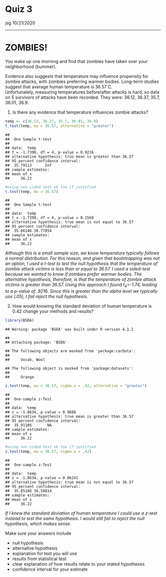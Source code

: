 Quiz 3
================
jsg
10/21/2020

------------------------------------------------------------------------

# ZOMBIES!

You wake up one morning and find that zombies have taken over your
neighborhood (bummer).

Evidence also suggests that temperature may influence propensity for
zombie attacks, with zombies preferring warmer bodies. Long-term studies
suggest that average human temperature is 36.57 C.  
Unfortunately, measuring temperatures before/after attacks is hard, so
data on 5 survivors of attacks have been recorded. They were: 36.12,
36.37, 35.7, 36.01, 36.9.

1.  Is there any evidence that temperature influences zombie attacks?

``` r
temp <- c(36.12, 36.37, 35.7, 36.01, 36.9)
t.test(temp, mu = 36.57, alternative = "greater")
```

    ## 
    ##  One Sample t-test
    ## 
    ## data:  temp
    ## t = -1.7398, df = 4, p-value = 0.9216
    ## alternative hypothesis: true mean is greater than 36.57
    ## 95 percent confidence interval:
    ##  35.79113      Inf
    ## sample estimates:
    ## mean of x 
    ##     36.22

``` r
#using non-sided test ok too if justified
t.test(temp, mu = 36.57)
```

    ## 
    ##  One Sample t-test
    ## 
    ## data:  temp
    ## t = -1.7398, df = 4, p-value = 0.1569
    ## alternative hypothesis: true mean is not equal to 36.57
    ## 95 percent confidence interval:
    ##  35.66146 36.77854
    ## sample estimates:
    ## mean of x 
    ##     36.22

*Although this is a small sample size, we know temperature typically
follows a normal distribution. For this reason, and given that
bootstrapping was not an option, I used a t-test to test the null
hypothesis that the temperature of zombie attack victims is less than or
equal to 36.57. I used a sided-test because we wanted to know if zombies
prefer warmer bodies. The alternative hypothesis, therefore, is that the
temperature of zombie attack victims is greater than 36.57. Using this
approach I found t<sub>4</sub>=-1.74, leading to a p-value of .9216.
Since this is greater than the alpha level we typically use (.05), I
fail reject the null hypothesis.*

2.  How would knowing the standard deviation of human temperature is
    0.42 change your methods and results?

``` r
library(BSDA)
```

    ## Warning: package 'BSDA' was built under R version 4.1.2

    ## 
    ## Attaching package: 'BSDA'

    ## The following objects are masked from 'package:carData':
    ## 
    ##     Vocab, Wool

    ## The following object is masked from 'package:datasets':
    ## 
    ##     Orange

``` r
z.test(temp, mu = 36.57, sigma.x = .42, alternative = "greater")
```

    ## 
    ##  One-sample z-Test
    ## 
    ## data:  temp
    ## z = -1.8634, p-value = 0.9688
    ## alternative hypothesis: true mean is greater than 36.57
    ## 95 percent confidence interval:
    ##  35.91105       NA
    ## sample estimates:
    ## mean of x 
    ##     36.22

``` r
#using non-sided test ok too if justified
z.test(temp, mu = 36.57, sigma.x = .42)
```

    ## 
    ##  One-sample z-Test
    ## 
    ## data:  temp
    ## z = -1.8634, p-value = 0.06241
    ## alternative hypothesis: true mean is not equal to 36.57
    ## 95 percent confidence interval:
    ##  35.85186 36.58814
    ## sample estimates:
    ## mean of x 
    ##     36.22

*If I knew the standard deviation of human temperature I could use a
z-test instead to test the same hypothesis. I would still fail to reject
the null hypothesis, which makes sense.*

Make sure your answers include

-   null hypothesis
-   alternative hypothesis
-   explanation for test you will use
-   results from statistical test
-   clear explanation of how results relate to your stated hypotheses
-   confidence interval for your estimate

